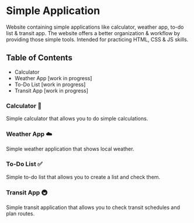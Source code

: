 # Simple Application

Website containing simple applications like calculator, weather app, to-do list &amp; transit app. The website offers a better organization & workflow by providing those simple tools. Intended for practicing HTML, CSS &amp; JS skills.

## Table of Contents

- Calculator
- Weather App [work in progress]
- To-Do List [work in progress]
- Transit App [work in progress]

### Calculator 📱

Simple calculator that allows you to do simple calculations.

### Weather App ☁️

Simple weather application that shows local weather.

### To-Do List ✅

Simple to-do list that allows you to create a list and check them.

### Transit App 🚇

Simple transit application that allows you to check transit schedules and plan routes.
